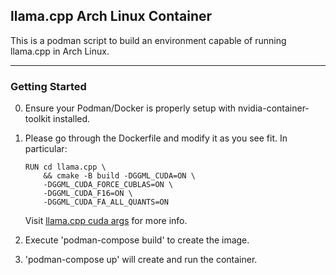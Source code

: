 ## llama.cpp Arch Linux Container
This is a podman script to build an environment capable of running llama.cpp in Arch Linux.

---
### Getting Started
0. Ensure your Podman/Docker is properly setup with nvidia-container-toolkit installed.
1. Please go through the Dockerfile and modify it as you see fit. In particular:
    ```docker
    RUN cd llama.cpp \
        && cmake -B build -DGGML_CUDA=ON \
        -DGGML_CUDA_FORCE_CUBLAS=ON \
        -DGGML_CUDA_F16=ON \
        -DGGML_CUDA_FA_ALL_QUANTS=ON
    ```
    Visit [llama.cpp cuda args](https://github.com/ggerganov/llama.cpp/blob/master/docs/build.md#cuda) for more info.

2. Execute 'podman-compose build' to create the image.
3. 'podman-compose up' will create and run the container.
